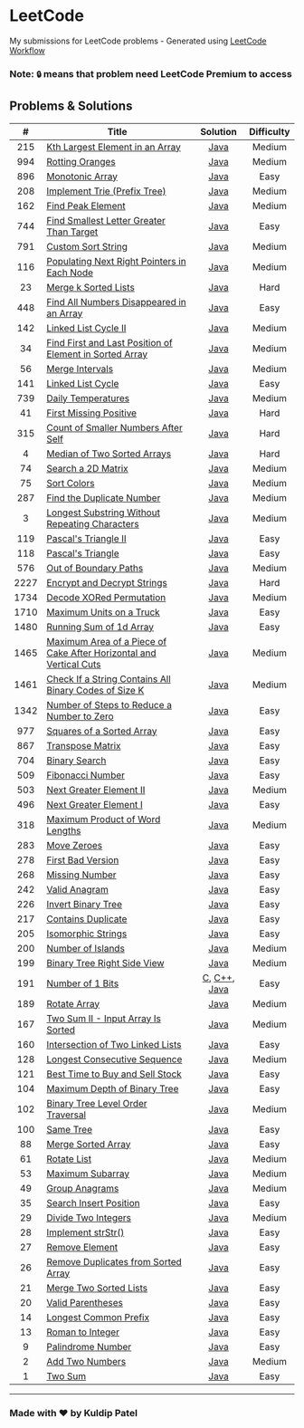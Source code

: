 # LeetCode
My submissions for LeetCode problems - Generated using [LeetCode Workflow](./scripts)

### Note: `🔒` means that problem need LeetCode Premium to access

## Problems & Solutions
|  #  | Title | Solution | Difficulty |
|:---:|-----|:--------:|:----------:|
|215|[Kth Largest Element in an Array](./problems/215-kth-largest-element-in-an-array/)|[Java](./problems/215-kth-largest-element-in-an-array/solution.java)|Medium|
|994|[Rotting Oranges](./problems/994-rotting-oranges/)|[Java](./problems/994-rotting-oranges/solution.java)|Medium|
|896|[Monotonic Array](./problems/896-monotonic-array/)|[Java](./problems/896-monotonic-array/solution.java)|Easy|
|208|[Implement Trie (Prefix Tree)](./problems/208-implement-trie-prefix-tree/)|[Java](./problems/208-implement-trie-prefix-tree/solution.java)|Medium|
|162|[Find Peak Element](./problems/162-find-peak-element/)|[Java](./problems/162-find-peak-element/solution.java)|Medium|
|744|[Find Smallest Letter Greater Than Target](./problems/744-find-smallest-letter-greater-than-target/)|[Java](./problems/744-find-smallest-letter-greater-than-target/solution.java)|Easy|
|791|[Custom Sort String](./problems/791-custom-sort-string/)|[Java](./problems/791-custom-sort-string/solution.java)|Medium|
|116|[Populating Next Right Pointers in Each Node](./problems/116-populating-next-right-pointers-in-each-node/)|[Java](./problems/116-populating-next-right-pointers-in-each-node/solution.java)|Medium|
|23|[Merge k Sorted Lists](./problems/23-merge-k-sorted-lists/)|[Java](./problems/23-merge-k-sorted-lists/solution.java)|Hard|
|448|[Find All Numbers Disappeared in an Array](./problems/448-find-all-numbers-disappeared-in-an-array/)|[Java](./problems/448-find-all-numbers-disappeared-in-an-array/solution.java)|Easy|
|142|[Linked List Cycle II](./problems/142-linked-list-cycle-ii/)|[Java](./problems/142-linked-list-cycle-ii/solution.java)|Medium|
|34|[Find First and Last Position of Element in Sorted Array](./problems/34-find-first-and-last-position-of-element-in-sorted-array/)|[Java](./problems/34-find-first-and-last-position-of-element-in-sorted-array/solution.java)|Medium|
|56|[Merge Intervals](./problems/56-merge-intervals/)|[Java](./problems/56-merge-intervals/solution.java)|Medium|
|141|[Linked List Cycle](./problems/141-linked-list-cycle/)|[Java](./problems/141-linked-list-cycle/solution.java)|Easy|
|739|[Daily Temperatures](./problems/739-daily-temperatures/)|[Java](./problems/739-daily-temperatures/solution.java)|Medium|
|41|[First Missing Positive](./problems/41-first-missing-positive/)|[Java](./problems/41-first-missing-positive/solution.java)|Hard|
|315|[Count of Smaller Numbers After Self](./problems/315-count-of-smaller-numbers-after-self/)|[Java](./problems/315-count-of-smaller-numbers-after-self/solution.java)|Hard|
|4|[Median of Two Sorted Arrays](./problems/4-median-of-two-sorted-arrays/)|[Java](./problems/4-median-of-two-sorted-arrays/solution.java)|Hard|
|74|[Search a 2D Matrix](./problems/74-search-a-2d-matrix/)|[Java](./problems/74-search-a-2d-matrix/solution.java)|Medium|
|75|[Sort Colors](./problems/75-sort-colors/)|[Java](./problems/75-sort-colors/solution.java)|Medium|
|287|[Find the Duplicate Number](./problems/287-find-the-duplicate-number/)|[Java](./problems/287-find-the-duplicate-number/solution.java)|Medium|
|3|[Longest Substring Without Repeating Characters](./problems/3-longest-substring-without-repeating-characters/)|[Java](./problems/3-longest-substring-without-repeating-characters/solution.java)|Medium|
|119|[Pascal's Triangle II](./problems/119-pascals-triangle-ii/)|[Java](./problems/119-pascals-triangle-ii/solution.java)|Easy|
|118|[Pascal's Triangle](./problems/118-pascals-triangle/)|[Java](./problems/118-pascals-triangle/solution.java)|Easy|
|576|[Out of Boundary Paths](./problems/576-out-of-boundary-paths/)|[Java](./problems/576-out-of-boundary-paths/solution.java)|Medium|
|2227|[Encrypt and Decrypt Strings](./problems/2227-encrypt-and-decrypt-strings/)|[Java](./problems/2227-encrypt-and-decrypt-strings/solution.java)|Hard|
|1734|[Decode XORed Permutation](/problems/1734-decode-xored-permutation/)|[Java](./problems/1734-decode-xored-permutation/solution.java)|Medium|
|1710|[Maximum Units on a Truck](./problems/1710-maximum-units-on-a-truck/)|[Java](./problems/1710-maximum-units-on-a-truck/solution.java)|Easy|
|1480|[Running Sum of 1d Array](./problems/1480-running-sum-of-1d-array/)|[Java](./problems/1480-running-sum-of-1d-array/solution.java)|Easy|
|1465|[Maximum Area of a Piece of Cake After Horizontal and Vertical Cuts](./problems/1465-maximum-area-of-a-piece-of-cake-after-horizontal-and-vertical-cuts/)|[Java](./problems/1465-maximum-area-of-a-piece-of-cake-after-horizontal-and-vertical-cuts/solution.java)|Medium|
|1461|[Check If a String Contains All Binary Codes of Size K](./problems/1461-check-if-a-string-contains-all-binary-codes-of-size-k/)|[Java](./problems/1461-check-if-a-string-contains-all-binary-codes-of-size-k/solution.java)|Medium|
|1342|[Number of Steps to Reduce a Number to Zero](./problems/1342-number-of-steps-to-reduce-a-number-to-zero/)|[Java](./problems/1342-number-of-steps-to-reduce-a-number-to-zero/solution.java)|Easy|
|977|[Squares of a Sorted Array](./problems/977-squares-of-a-sorted-array/)|[Java](./problems/977-squares-of-a-sorted-array/solution.java)|Easy|
|867|[Transpose Matrix](./problems/867-transpose-matrix/)|[Java](./problems/867-transpose-matrix/solution.java)|Easy|
|704|[Binary Search](./problems/704-binary-search/)|[Java](./problems/704-binary-search/solution.java)|Easy|
|509|[Fibonacci Number](./problems/509-fibonacci-number/)|[Java](./problems/509-fibonacci-number/solution.java)|Easy|
|503|[Next Greater Element II](./problems/503-next-greater-element-ii/)|[Java](./problems/503-next-greater-element-ii/solution.java)|Medium|
|496|[Next Greater Element I](./problems/496-next-greater-element-i/)|[Java](./problems/496-next-greater-element-i/solution.java)|Easy|
|318|[Maximum Product of Word Lengths](./problems/318-maximum-product-of-word-lengths/)|[Java](./problems/318-maximum-product-of-word-lengths/solution.java)|Medium|
|283|[Move Zeroes](./problems/283-move-zeroes/)|[Java](./problems/283-move-zeroes/solution.java)|Easy|
|278|[First Bad Version](./problems/278-first-bad-version/)|[Java](./problems/278-first-bad-version/solution.java)|Easy|
|268|[Missing Number](./problems/268-missing-number/)|[Java](./problems/268-missing-number/solution.java)|Easy|
|242|[Valid Anagram](./problems/242-valid-anagram/)|[Java](./problems/242-valid-anagram/solution.java)|Easy|
|226|[Invert Binary Tree](./problems/226-invert-binary-tree/)|[Java](./problems/226-invert-binary-tree/solution.java)|Easy|
|217|[Contains Duplicate](./problems/217-contains-duplicate/)|[Java](./problems/217-contains-duplicate/solution.java)|Easy|
|205|[Isomorphic Strings](./problems/205-isomorphic-strings/)|[Java](./problems/205-isomorphic-strings/solution.java)|Easy|
|200|[Number of Islands](./problems/200-number-of-islands/)|[Java](./problems/200-number-of-islands/solution.java)|Medium|
|199|[Binary Tree Right Side View](./problems/199-binary-tree-right-side-view/)|[Java](./problems/199-binary-tree-right-side-view/solution.java)|Medium|
|191|[Number of 1 Bits](./problems/191-number-of-1-bits/)|[C](./problems/191-number-of-1-bits/solution.c), [C++](./problems/191-number-of-1-bits/solution.cpp), [Java](./problems/191-number-of-1-bits/solution.java)|Easy|
|189|[Rotate Array](./problems/189-rotate-array/)|[Java](./problems/189-rotate-array/solution.java)|Medium|
|167|[Two Sum II - Input Array Is Sorted](./problems/167-two-sum-ii-input-array-is-sorted/)|[Java](./problems/167-two-sum-ii-input-array-is-sorted/solution.java)|Medium|
|160|[Intersection of Two Linked Lists](./problems/160-intersection-of-two-linked-lists/)|[Java](./problems/160-intersection-of-two-linked-lists/solution.java)|Easy|
|128|[Longest Consecutive Sequence](./problems/128-longest-consecutive-sequence/)|[Java](./problems/128-longest-consecutive-sequence/solution.java)|Medium|
|121|[Best Time to Buy and Sell Stock](./problems/121-best-time-to-buy-and-sell-stock/)|[Java](./problems/121-best-time-to-buy-and-sell-stock/solution.java)|Easy|
|104|[Maximum Depth of Binary Tree](./problems/104-maximum-depth-of-binary-tree/)|[Java](./problems/104-maximum-depth-of-binary-tree/solution.java)|Easy|
|102|[Binary Tree Level Order Traversal](./problems/102-binary-tree-level-order-traversal/)|[Java](./problems/102-binary-tree-level-order-traversal/solution.java)|Medium|
|100|[Same Tree](./problems/100-same-tree/)|[Java](./problems/100-same-tree/solution.java)|Easy|
|88|[Merge Sorted Array](./problems/88-merge-sorted-array/)|[Java](./problems/88-merge-sorted-array/solution.java)|Easy|
|61|[Rotate List](./problems/61-rotate-list/)|[Java](./problems/61-rotate-list/solution.java)|Medium|
|53|[Maximum Subarray](./problems/53-maximum-subarray/)|[Java](./problems/53-maximum-subarray/solution.java)|Medium|
|49|[Group Anagrams](./problems/49-group-anagrams/)|[Java](./problems/49-group-anagrams/solution.java)|Medium|
|35|[Search Insert Position](./problems/35-search-insert-position/)|[Java](./problems/35-search-insert-position/solution.java)|Easy|
|29|[Divide Two Integers](./problems/29-divide-two-integers/)|[Java](./problems/29-divide-two-integers/solution.java)|Medium|
|28|[Implement strStr()](./problems/28-implement-strstr/)|[Java](./problems/28-implement-strstr/solution.java)|Easy|
|27|[Remove Element](./problems/27-remove-element/)|[Java](./problems/27-remove-element/solution.java)|Easy|
|26|[Remove Duplicates from Sorted Array](./problems/26-remove-duplicates-from-sorted-array/)|[Java](./problems/26-remove-duplicates-from-sorted-array/solution.java)|Easy|
|21|[Merge Two Sorted Lists](./problems/21-merge-two-sorted-lists/)|[Java](./problems/21-merge-two-sorted-lists/solution.java)|Easy|
|20|[Valid Parentheses](./problems/20-valid-parentheses/)|[Java](./problems/20-valid-parentheses/solution.java)|Easy|
|14|[Longest Common Prefix](./problems/14-longest-common-prefix/)|[Java](./problems/14-longest-common-prefix/solution.java)|Easy|
|13|[Roman to Integer](./problems/13-roman-to-integer/)|[Java](./problems/13-roman-to-integer/solution.java)|Easy|
|9|[Palindrome Number](./problems/9-palindrome-number/)|[Java](./problems/9-palindrome-number/solution.java)|Easy|
|2|[Add Two Numbers](./problems/2-add-two-numbers/)|[Java](./problems/2-add-two-numbers/solution.java)|Medium|
|1|[Two Sum](./problems/1-two-sum/)|[Java](./problems/1-two-sum/solution.java)|Easy|
-----

### Made with ❤️ by Kuldip Patel